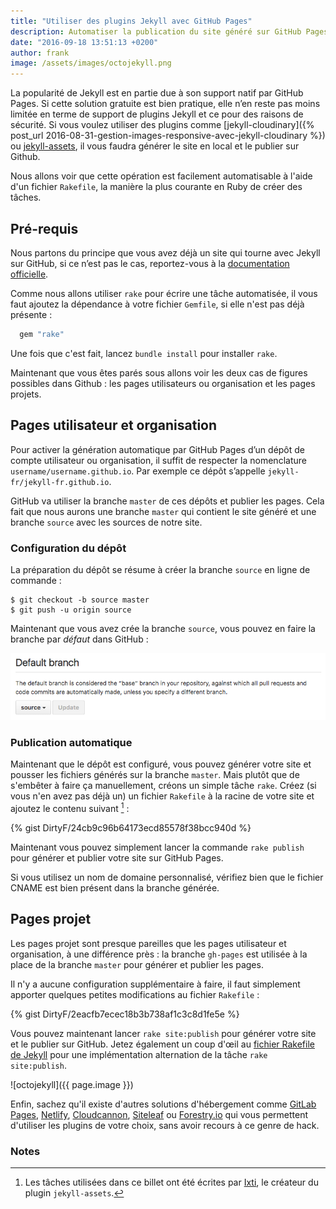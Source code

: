 ```yaml
---
title: "Utiliser des plugins Jekyll avec GitHub Pages"
description: Automatiser la publication du site généré sur GitHub Pages pour pouvoir utiliser les plugins Jekyll sans restriction.
date: "2016-09-18 13:51:13 +0200"
author: frank
image: /assets/images/octojekyll.png
---
```


La popularité de Jekyll est en partie due à son support natif par GitHub Pages. Si cette solution gratuite est bien pratique, elle n’en reste pas moins limitée en terme de support de plugins Jekyll et ce pour des raisons de sécurité. Si vous voulez utiliser des plugins comme [jekyll-cloudinary]({% post_url 2016-08-31-gestion-images-responsive-avec-jekyll-cloudinary %}) ou [jekyll-assets](https://github.com/jekyll/jekyll-assets), il vous faudra générer le site en local et le publier sur Github.

Nous allons voir que cette opération est facilement automatisable à l'aide d'un fichier `Rakefile`, la manière la plus courante en Ruby de créer des tâches.

## Pré-requis

Nous partons du principe que vous avez déjà un site qui tourne avec Jekyll sur GitHub, si ce n’est pas le cas, reportez-vous à la [documentation officielle](https://help.github.com/articles/using-jekyll-as-a-static-site-generator-with-github-pages/).

Comme nous allons utiliser `rake` pour écrire une tâche automatisée, il vous faut ajoutez la dépendance à votre fichier `Gemfile`, si elle n'est pas déjà présente :

``` ruby
  gem "rake"
```

Une fois que c'est fait, lancez `bundle install` pour installer `rake`.

Maintenant que vous êtes parés sous allons voir les deux cas de figures possibles dans Github : les pages utilisateurs ou organisation et les pages projets.

## Pages utilisateur et organisation

Pour activer la génération automatique par GitHub Pages d’un dépôt de compte utilisateur ou organisation, il suffit de respecter la nomenclature  `username/username.github.io`. Par exemple ce dépôt s’appelle `jekyll-fr/jekyll-fr.github.io`.

GitHub va utiliser la branche `master` de ces dépôts et publier les pages. Cela fait que nous aurons une branche `master` qui contient le site généré et une branche `source` avec les sources de notre site.

### Configuration du dépôt

La préparation du dépôt se résume à créer la branche `source` en ligne de commande :

    $ git checkout -b source master
    $ git push -u origin source

Maintenant que vous avez crée la branche `source`, vous pouvez en faire la branche par _défaut_ dans GitHub :

![Paramètrage des branches dans GitHub](/assets/images/default-branch-github.png)

### Publication automatique

Maintenant que le dépôt est configuré, vous pouvez générer votre site et pousser les fichiers générés sur la branche `master`. Mais plutôt que de s'embêter à faire ça manuellement, créons un simple tâche `rake`.
Créez (si vous n'en avez pas déjà un) un fichier `Rakefile` à la racine de votre site et ajoutez le contenu suivant [^1] :

{% gist DirtyF/24cb9c96b64173ecd85578f38bcc940d %}

Maintenant vous pouvez simplement lancer la commande `rake publish` pour générer et publier votre site sur GitHub Pages.

Si vous utilisez un nom de domaine personnalisé, vérifiez bien que le fichier CNAME est bien présent dans la branche générée.

## Pages projet

Les pages projet sont presque pareilles que les pages utilisateur et organisation, à une différence près : la branche `gh-pages` est utilisée à la place de la branche `master` pour générer et publier les pages.

Il n'y a aucune configuration supplémentaire à faire, il faut simplement apporter quelques petites modifications au fichier `Rakefile` :

{% gist DirtyF/2eacfb7ecec18b3b738af1c3c8d1fe5e %}

Vous pouvez maintenant lancer `rake site:publish` pour générer votre site et le publier sur GitHub. Jetez également un coup d'œil au [fichier Rakefile de Jekyll][jekyll-rakefile] pour une implémentation alternation de la tâche `rake site:publish`.

[jekyll-rakefile]: https://github.com/jekyll/jekyll/blob/master/rake/site.rake#L55

![octojekyll]({{ page.image }})

Enfin, sachez qu'il existe d'autres solutions d'hébergement comme [GitLab Pages](https://pages.gitlab.io/), [Netlify](https://www.netlify.com), [Cloudcannon](http://cloudcannon.com), [Siteleaf](https://www.siteleaf.com/) ou [Forestry.io](https://forestry.io/) qui vous permettent d'utiliser les plugins de votre choix, sans avoir recours à ce genre de hack.

### Notes

[^1]: Les tâches utilisées dans ce billet ont été écrites par [Ixti](http://ixti.net/software/2013/01/28/using-jekyll-plugins-on-github-pages.html), le créateur du plugin `jekyll-assets`.
